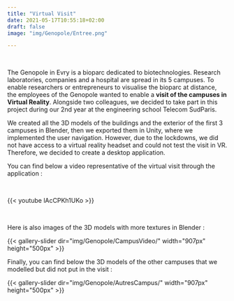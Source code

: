 ```yaml
---
title: "Virtual Visit"
date: 2021-05-17T10:55:18+02:00
draft: false
image: "img/Genopole/Entree.png"

---
```


&nbsp;

The Genopole in Evry is a bioparc dedicated to biotechnologies. Research laboratories, companies and a hospital are spread in its 5 campuses.
To enable researchers or entrepreneurs to visualise the bioparc at distance, the employees of the Genopole wanted to enable a **visit of the campuses in Virtual Reality**. 
Alongside two colleagues, we decided to take part in this project during our 2nd year at the engineering school Telecom SudParis.

We created all the 3D models of the buildings and the exterior of the first 3 campuses in Blender, then we exported them in Unity, where we implemented the user navigation.
However, due to the lockdowns, we did not have access to a virtual reality headset and could not test the visit in VR. Therefore, we decided to create a desktop application.

You can find below a video representative of the virtual visit through the application :

&nbsp;

{{< youtube lAcCPKh1UKo >}}    

&nbsp;

Here is also images of the 3D models with more textures in Blender :

{{< gallery-slider dir="img/Genopole/CampusVideo/" width="907px" height="500px" >}}


Finally, you can find below the 3D models of the other campuses that we modelled but did not put in the visit :

{{< gallery-slider dir="img/Genopole/AutresCampus/" width="907px" height="500px" >}}
